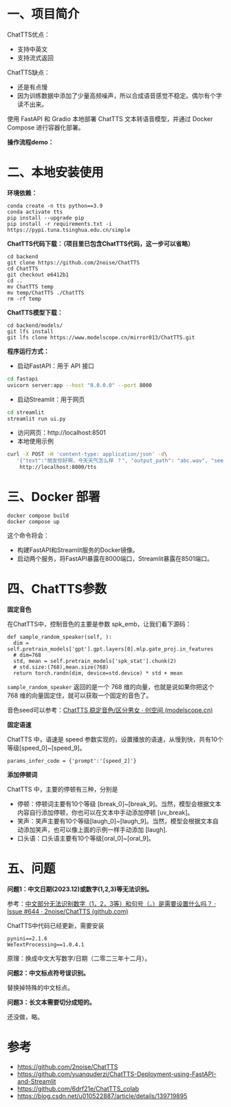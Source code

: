 # **一、项目简介**

ChatTTS优点：

* 支持中英文
* 支持流式返回

ChatTTS缺点：

* 还是有点慢
* 因为训练数据中添加了少量高频噪声，所以合成语音感觉不稳定。偶尔有个字读不出来。


使用 FastAPI 和 Gradio 本地部署 ChatTTS 文本转语音模型，并通过 Docker Compose 进行容器化部署。

**操作流程demo：**

# **二、本地安装使用**

**环境依赖：**

```
conda create -n tts python==3.9
conda activate tts 
pip install --upgrade pip
pip install -r requirements.txt -i https://pypi.tuna.tsinghua.edu.cn/simple
```

**ChatTTS代码下载：（项目里已包含ChatTTS代码，这一步可以省略）**

```
cd backend
git clone https://github.com/2noise/ChatTTS
cd ChatTTS
git checkout e6412b1
cd ..
mv ChatTTS temp
mv temp/ChatTTS ./ChatTTS
rm -rf temp
```

**ChatTTS模型下载：**

```
cd backend/models/
git lfs install
git lfs clone https://www.modelscope.cn/mirror013/ChatTTS.git
```

**程序运行方式：**

- 启动FastAPI：用于 API 接口

```bash
cd fastapi
uvicorn server:app --host "0.0.0.0" --port 8000
```

- 启动Streamlit：用于网页

```bash
cd streamlit
streamlit run ui.py
```

- 访问网页：http://localhost:8501
- 本地使用示例

```bash
curl -X POST -H 'content-type: application/json' -d\
   '{"text":"朋友你好啊，今天天气怎么样 ？", "output_path": "abc.wav", "seed":232}' \
    http://localhost:8000/tts
```

# **三、Docker 部署**

```
docker compose build
docker compose up
```

这个命令将会：

* 构建FastAPI和Streamlit服务的Docker镜像。
* 启动两个服务，将FastAPI暴露在8000端口，Streamlit暴露在8501端口。

# **四、ChatTTS参数**

**固定音色**

在ChatTTS中，控制音色的主要是参数 spk_emb，让我们看下源码：

```
def sample_random_speaker(self, ):
  dim = self.pretrain_models['gpt'].gpt.layers[0].mlp.gate_proj.in_features
  # dim=768
  std, mean = self.pretrain_models['spk_stat'].chunk(2)
  # std.size:(768),mean.size(768)
  return torch.randn(dim, device=std.device) * std + mean
```

`sample_random_speaker` 返回的是一个 768 维的向量，也就是说如果你把这个 768 维的向量固定住，就可以获取一个固定的音色了。

音色seed可以参考：[ChatTTS 稳定音色/区分男女 · 创空间 (modelscope.cn)](https://modelscope.cn/studios/ttwwwaa/ChatTTS_Speaker)

**固定语速**

ChatTTS 中，语速是 speed 参数实现的，设置播放的语速，从慢到快，共有10个等级[speed_0]~[speed_9]。

```
params_infer_code = {'prompt':'[speed_2]'}
```

**添加停顿词**

ChatTTS 中，主要的停顿有三种，分别是

* 停顿：停顿词主要有10个等级 [break_0]~[break_9]。当然，模型会根据文本内容自行添加停顿，你也可以在文本中手动添加停顿 [uv_break]。
* 笑声：笑声主要有10个等级[laugh_0]~[laugh_9]。当然，模型会根据文本自动添加笑声，也可以像上面的示例一样手动添加 [laugh].
* 口头语：口头语主要有10个等级[oral_0]~[oral_9]。


# **五、问题**

**问题1：中文日期(2023.12)或数字(1,2,3)等无法识别。**

参考：[中文部分无法识别数字（1，2，3等）和句号（。）是需要设置什么吗？ · Issue #644 · 2noise/ChatTTS (github.com)](https://github.com/2noise/ChatTTS/issues/644)

ChatTTS中代码已经更新，需要安装

```
pynini==2.1.6
WeTextProcessing==1.0.4.1
```

原理：换成中文大写数字/日期（二零二三年十二月）。


**问题2：中文标点符号误识别。**

替换掉特殊的中文标点。


**问题3：长文本需要切分成短的。**

还没做，略。


# **参考**

- https://github.com/2noise/ChatTTS
- https://github.com/yuanquderzi/ChatTTS-Deployment-using-FastAPI-and-Streamlit
- https://github.com/6drf21e/ChatTTS_colab
- https://blog.csdn.net/u010522887/article/details/139719895
